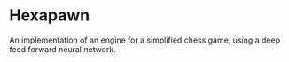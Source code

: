# Hexapawn

An implementation of an engine for a simplified chess game, using a deep feed forward neural network.
